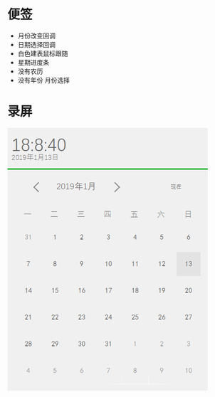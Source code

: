 # 便签
- 月份改变回调
- 日期选择回调
- 白色建表鼠标跟随
- 星期进度条
- 没有农历
- 没有年份 月份选择

# 录屏
 ![此处输入图片的描述](https://github.com/conesat/C_Sharp_Learn/blob/master/date_picker/rec/REC.gif)

